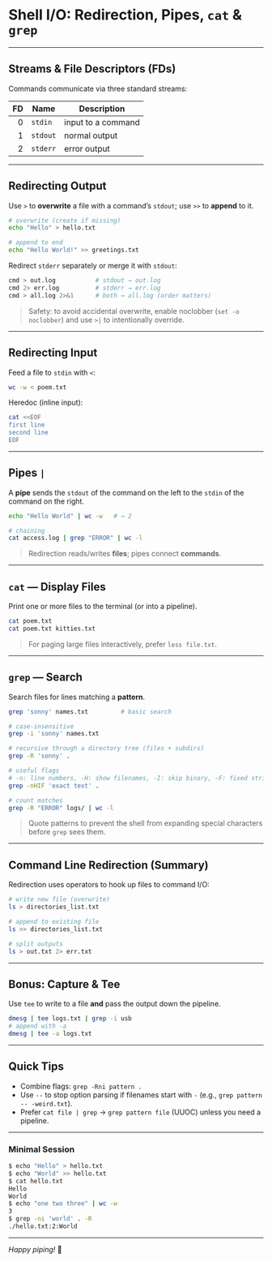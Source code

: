 # Shell I/O: Redirection, Pipes, `cat` & `grep`

---

## Streams & File Descriptors (FDs)

Commands communicate via three standard streams:

| FD | Name     | Description        |
| -: | -------- | ------------------ |
|  0 | `stdin`  | input to a command |
|  1 | `stdout` | normal output      |
|  2 | `stderr` | error output       |

---

## Redirecting Output

Use `>` to **overwrite** a file with a command’s `stdout`; use `>>` to **append** to it.

```bash
# overwrite (create if missing)
echo "Hello" > hello.txt

# append to end
echo "Hello World!" >> greetings.txt
```

Redirect `stderr` separately or merge it with `stdout`:

```bash
cmd > out.log           # stdout → out.log
cmd 2> err.log          # stderr → err.log
cmd > all.log 2>&1      # both → all.log (order matters)
```

> Safety: to avoid accidental overwrite, enable noclobber (`set -o noclobber`) and use `>|` to intentionally override.

---

## Redirecting Input

Feed a file to `stdin` with `<`:

```bash
wc -w < poem.txt
```

Heredoc (inline input):

```bash
cat <<EOF
first line
second line
EOF
```

---

## Pipes `|`

A **pipe** sends the `stdout` of the command on the left to the `stdin` of the command on the right.

```bash
echo "Hello World" | wc -w   # → 2

# chaining
cat access.log | grep "ERROR" | wc -l
```

> Redirection reads/writes **files**; pipes connect **commands**.

---

## `cat` — Display Files

Print one or more files to the terminal (or into a pipeline).

```bash
cat poem.txt
cat poem.txt kitties.txt
```

> For paging large files interactively, prefer `less file.txt`.

---

## `grep` — Search

Search files for lines matching a **pattern**.

```bash
grep 'sonny' names.txt         # basic search

# case‑insensitive
grep -i 'sonny' names.txt

# recursive through a directory tree (files + subdirs)
grep -R 'sonny' .

# useful flags
# -n: line numbers, -H: show filenames, -I: skip binary, -F: fixed string (no regex)
grep -nHIF 'exact text' .

# count matches
grep -R "ERROR" logs/ | wc -l
```

> Quote patterns to prevent the shell from expanding special characters before `grep` sees them.

---

## Command Line Redirection (Summary)

Redirection uses operators to hook up files to command I/O:

```bash
# write new file (overwrite)
ls > directories_list.txt

# append to existing file
ls >> directories_list.txt

# split outputs
ls > out.txt 2> err.txt
```

---

## Bonus: Capture & Tee

Use `tee` to write to a file **and** pass the output down the pipeline.

```bash
dmesg | tee logs.txt | grep -i usb
# append with -a
dmesg | tee -a logs.txt
```

---

## Quick Tips

* Combine flags: `grep -Rni pattern .`
* Use `--` to stop option parsing if filenames start with `-` (e.g., `grep pattern -- -weird.txt`).
* Prefer `cat file | grep` → `grep pattern file` (UUOC) unless you need a pipeline.

---

### Minimal Session

```bash
$ echo "Hello" > hello.txt
$ echo "World" >> hello.txt
$ cat hello.txt
Hello
World
$ echo "one two three" | wc -w
3
$ grep -ni 'world' . -R
./hello.txt:2:World
```

---

*Happy piping!* 🔧
